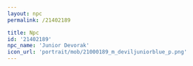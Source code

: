 ```yaml
---
layout: npc
permalink: /21402189

title: Npc
id: '21402189'
npc_name: 'Junior Devorak'
icon_url: 'portrait/mob/21000189_m_deviljuniorblue_p.png'
---
```

